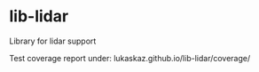 # lib-lidar
Library for lidar support

Test coverage report under:
lukaskaz.github.io/lib-lidar/coverage/
